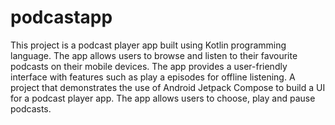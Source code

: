 # podcastapp
This project is a podcast player app built using Kotlin programming language. The app allows users to browse and listen to their favourite podcasts on their mobile devices. The app provides a user-friendly interface with features such as play a  episodes for offline listening. A project that demonstrates the use of Android Jetpack Compose to build a UI for a podcast player app. The app allows users to choose, play and pause podcasts.
